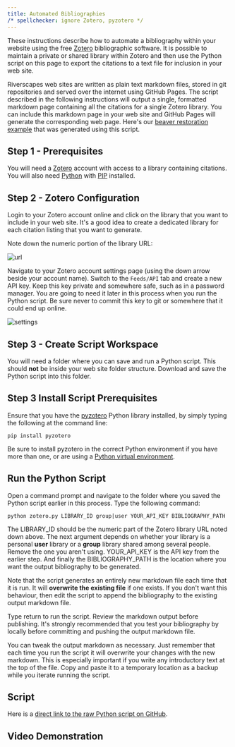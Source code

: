 ```yaml
---
title: Automated Bibliographies
/* spellchecker: ignore Zotero, pyzotero */
---
```


These instructions describe how to automate a bibliography within your website using the free [Zotero](https://www.zotero.org) bibliographic software. It is possible to maintain a private or shared library within Zotero and then use the Python script on this page to export the citations to a text file for inclusion in your web site.

Riverscapes web sites are written as plain text markdown files, stored in git repositories and served over the internet using GitHub Pages. The script described in the following instructions will output a single, formatted markdown page containing all the citations for a single Zotero library. You can include this markdown page in your web site and GitHub Pages will generate the corresponding web page. Here's our [beaver restoration example](http://brat.riverscapes.net/references.html) that was generated using this script.

## Step 1 - Prerequisites

You will need a [Zotero](https://www.zotero.org) account with access to a library containing citations. You will also need [Python](https://www.python.org/) with [PIP](https://pypi.org/project/pip/) installed.

## Step 2 - Zotero Configuration

Login to your Zotero account online and click on the library that you want to include in your web site. It's a good idea to create a dedicated library for each citation listing that you want to generate.

Note down the numeric portion of the library URL:

![url](/img/zotero/url_slug.png)

 Navigate to your Zotero account settings page (using the down arrow beside your account name). Switch to the `Feeds/API` tab and create a new API key. Keep this key private and somewhere safe, such as in a password manager. You are going to need it later in this process when you run the Python script. Be sure never to commit this key to git or somewhere that it could end up online.

![settings](/img/zotero/settings.png)

## Step 3 - Create Script Workspace

You will need a folder where you can save and run a Python script. This should **not** be inside your web site folder structure. Download and save the Python script into this folder.

## Step 3 Install Script Prerequisites

Ensure that you have the [pyzotero](https://github.com/urschrei/pyzotero) Python library installed, by simply typing the following at the command line:

`pip install pyzotero`

Be sure to install pyzotero in the correct Python environment if you have more than one, or are using a [Python virtual environment](https://docs.python.org/3/tutorial/venv.html).

## Run the Python Script

Open a command prompt and navigate to the folder where you saved the Python script earlier in this process. Type the following command:

`python zotero.py LIBRARY_ID group|user YOUR_API_KEY BIBLIOGRAPHY_PATH`

The LIBRARY_ID should be the numeric part of the Zotero library URL noted down above. The next argument depends on whether your library is a personal **user** library or a **group** library shared among several people. Remove the one you aren't using. YOUR_API_KEY is the API key from the earlier step. And finally the BIBLIOGRAPHY_PATH is the location where you want the output bibliography to be generated.

Note that the script generates an entirely new markdown file each time that it is run. It will **overwrite the existing file** if one exists. If you don't want this behaviour, then edit the script to append the bibliography to the existing output markdown file.

Type return to run the script. Review the markdown output before publishing. It's strongly recommended that you test your bibliography by locally before committing and pushing the output markdown file.

You can tweak the output markdown as necessary. Just remember that each time you run the script it will overwrite your changes with the new markdown. This is especially important if you write any introductory text at the top of the file. Copy and paste it to a temporary location as a backup while you iterate running the script.

## Script

Here is a [direct link to the raw Python script on GitHub](https://gist.github.com/philipbaileynar/304397c0aa36d414cee5bb899dc374f7/raw/9bedacbc005a65df6c381d3977d0239c0aa09102/zotero_citations.py).

## Video Demonstration

<YouTubeEmbed videoId="K-GBbzYSERo" />
